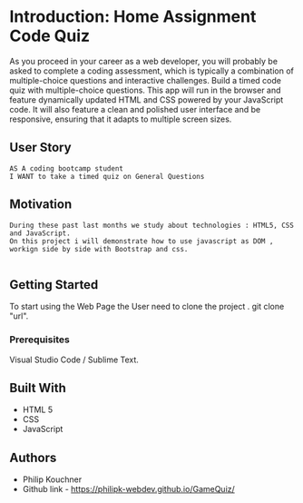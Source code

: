 # Introduction: Home Assignment Code Quiz


As you proceed in your career as a web developer, you will probably be asked to complete a coding assessment, which is typically a combination of multiple-choice questions and interactive challenges. Build a timed code quiz with multiple-choice questions. This app will run in the browser and feature dynamically updated HTML and CSS powered by your JavaScript code. It will also feature a clean and polished user interface and be responsive, ensuring that it adapts to multiple screen sizes.

## User Story

```
AS A coding bootcamp student
I WANT to take a timed quiz on General Questions 
```

## Motivation

```
During these past last months we study about technologies : HTML5, CSS and JavaScript.
On this project i will demonstrate how to use javascript as DOM , workign side by side with Bootstrap and css.


```
## Getting Started

To start using the Web Page the User need to clone the project .
git clone "url".

### Prerequisites

Visual Studio Code / Sublime Text.

## Built With

- HTML 5 
- CSS
- JavaScript

## Authors

- Philip Kouchner
- Github link - https://philipk-webdev.github.io/GameQuiz/